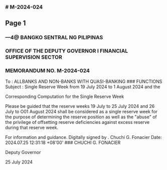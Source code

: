 ### # M-2024-024

## Page 1

### —4@ BANGKO SENTRAL NG PILIPINAS

### OFFICE OF THE DEPUTY GOVERNOR I FINANCIAL SUPERVISION SECTOR

### MEMORANDUM NO. M-2024-024

To : ALLBANKS AND NON-BANKS WITH QUASI-BANKING ### FUNCTIONS Subject : Single Reserve Week from 19 July 2024 to 1 August 2024 and the

Corresponding Computation for the Single Reserve Week

Please be guided that the reserve weeks 19 July to 25 July 2024 and 26 July to O01 August 2024 shall be considered as a single reserve week for the purpose of determining the reserve position as well as the "abuse" of the privilege of offsetting reserve deficiencies against excess reserve during that reserve week.

For information and guidance. Digitally signed by . Chuchi G. Fonacier Date: 2024.07.25 12:31:18 +08'00' ### CHUCHI G. FONACIER

Deputy Governor

25 July 2024 
